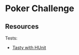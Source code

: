 # Poker Challenge


Resources
---------
Tests:
- [Tasty with HUnit](https://github.com/andybalaam/hunit-example)
